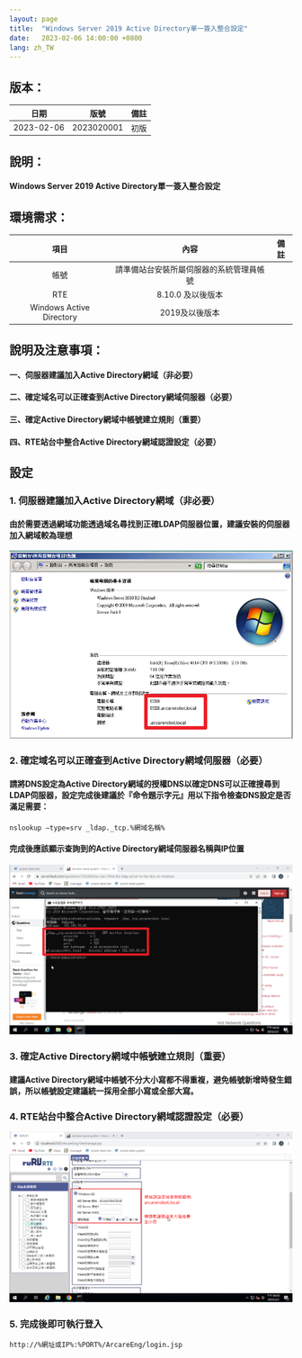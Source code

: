 ```yaml
---
layout: page
title:  "Windows Server 2019 Active Directory單一簽入整合設定"
date:   2023-02-06 14:00:00 +0800
lang: zh_TW
---
```


## 版本：

|日期|版號|備註|
|:--:|:--:|:--:|
|2023-02-06|2023020001|初版|

## 說明：

#### Windows Server 2019 Active Directory單一簽入整合設定

## 環境需求：

|項目|內容|備註|
|:--:|:--:|:--:|
|帳號|請準備站台安裝所屬伺服器的系統管理員帳號||
|RTE|8.10.0 及以後版本||
|Windows Active Directory|2019及以後版本||

## 說明及注意事項：

#### 一、伺服器建議加入Active Directory網域（非必要）
#### 二、確定域名可以正確查到Active Directory網域伺服器（必要）
#### 三、確定Active Directory網域中帳號建立規則（重要）
#### 四、RTE站台中整合Active Directory網域認證設定（必要）

## 設定

### 1. 伺服器建議加入Active Directory網域（非必要）

#### 由於需要透過網域功能透過域名尋找到正確LDAP伺服器位置，建議安裝的伺服器加入網域較為理想

![alt 伺服器加入Active Directory網域後範例](img/001.png)

### 2. 確定域名可以正確查到Active Directory網域伺服器（必要）

#### 請將DNS設定為Active Directory網域的授權DNS以確定DNS可以正確搜尋到LDAP伺服器，設定完成後建議於『命令題示字元』用以下指令檢查DNS設定是否滿足需要：

    nslookup –type=srv _ldap._tcp.%網域名稱%

#### 完成後應該顯示查詢到的Active Directory網域伺服器名稱與IP位置

![alt DNS查詢案例](img/002.png)

### 3. 確定Active Directory網域中帳號建立規則（重要）

#### 建議Active Directory網域中帳號不分大小寫都不得重複，避免帳號新增時發生錯誤，所以帳號設定建議統一採用全部小寫或全部大寫。

### 4. RTE站台中整合Active Directory網域認證設定（必要）

![alt RTE設定範例](img/003.png)

### 5. 完成後即可執行登入

    http://%網址或IP%:%PORT%/ArcareEng/login.jsp